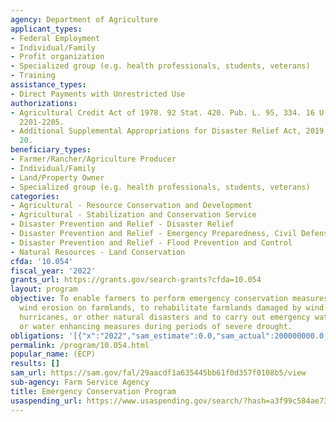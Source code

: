 ```yaml
---
agency: Department of Agriculture
applicant_types:
- Federal Employment
- Individual/Family
- Profit organization
- Specialized group (e.g. health professionals, students, veterans)
- Training
assistance_types:
- Direct Payments with Unrestricted Use
authorizations:
- Agricultural Credit Act of 1978. 92 Stat. 420. Pub. L. 95, 334. 16 U.S.C. &sect;
  2201-2205.
- Additional Supplemental Appropriations for Disaster Relief Act, 2019. Pub. L. 116,
  20.
beneficiary_types:
- Farmer/Rancher/Agriculture Producer
- Individual/Family
- Land/Property Owner
- Specialized group (e.g. health professionals, students, veterans)
categories:
- Agricultural - Resource Conservation and Development
- Agricultural - Stabilization and Conservation Service
- Disaster Prevention and Relief - Disaster Relief
- Disaster Prevention and Relief - Emergency Preparedness, Civil Defense
- Disaster Prevention and Relief - Flood Prevention and Control
- Natural Resources - Land Conservation
cfda: '10.054'
fiscal_year: '2022'
grants_url: https://grants.gov/search-grants?cfda=10.054
layout: program
objective: To enable farmers to perform emergency conservation measures to control
  wind erosion on farmlands, to rehabilitate farmlands damaged by wind erosion, floods,
  hurricanes, or other natural disasters and to carry out emergency water conservation
  or water enhancing measures during periods of severe drought.
obligations: '[{"x":"2022","sam_estimate":0.0,"sam_actual":200000000.0,"usa_spending_actual":80072502.48},{"x":"2023","sam_estimate":100000000.0,"sam_actual":0.0,"usa_spending_actual":88714840.59},{"x":"2024","sam_estimate":100000000.0,"sam_actual":0.0,"usa_spending_actual":105594520.8}]'
permalink: /program/10.054.html
popular_name: (ECP)
results: []
sam_url: https://sam.gov/fal/29aacdf1a635445bb61f0d357f0108b5/view
sub-agency: Farm Service Agency
title: Emergency Conservation Program
usaspending_url: https://www.usaspending.gov/search/?hash=a3f99c584ae73424195db724df0dabe7
---
```

